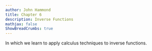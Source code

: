 ```yaml
---
author: John Hammond
title: Chapter 6
description: Inverse Functions
mathjax: false
ShowBreadCrumbs: true
---
```


In which we learn to apply calculus techniques to inverse functions.
<!--more-->


